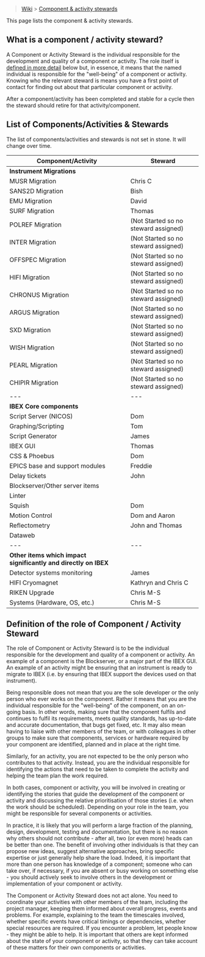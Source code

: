 > [Wiki](Home) > [Component & activity stewards](Component-&-Activity-Stewards)

This page lists the component & activity stewards.

## What is a component / activity steward?
A Component or Activity Steward is the individual responsible for the development and quality of a component or activity.  The role itself is [defined in more detail](#definitionSteward) below but, in essence, it means that the named individual is responsible for the "well-being" of a component or activity.  Knowing who the relevant steward is means you have a first point of contact for finding out about that particular component or activity.

After a component/activity has been completed and stable for a cycle then the steward should retire for that activity/component. 

## List of Components/Activities & Stewards
The list of components/activities and stewards is not set in stone.  It will change over time.

Component/Activity | Steward |
--- | --- |
**Instrument Migrations** | |
MUSR Migration | Chris C |
SANS2D Migration | Bish |
EMU Migration | David |
SURF Migration | Thomas |
POLREF Migration | (Not Started so no steward assigned) |
INTER Migration | (Not Started so no steward assigned) |
OFFSPEC Migration | (Not Started so no steward assigned) |
HIFI Migration | (Not Started so no steward assigned) |
CHRONUS Migration | (Not Started so no steward assigned) |
ARGUS Migration | (Not Started so no steward assigned) |
SXD Migration | (Not Started so no steward assigned) |
WISH Migration | (Not Started so no steward assigned) |
PEARL Migration | (Not Started so no steward assigned) |
CHIPIR Migration | (Not Started so no steward assigned) |
--- | --- |
**IBEX Core components** |  |
Script Server (NICOS) | Dom |
Graphing/Scripting | Tom |
Script Generator | James |
IBEX GUI | Thomas |
CSS & Phoebus | Dom |
EPICS base and support modules | Freddie |
Delay tickets | John |
Blockserver/Other server items |  |
Linter |  |
Squish | Dom |
Motion Control | Dom and Aaron |
Reflectometry | John and Thomas |
Dataweb |  |
--- | --- |
**Other items which impact significantly and directly on IBEX** |  |
Detector systems monitoring | James |
HIFI Cryomagnet | Kathryn and Chris C |
RIKEN Upgrade | Chris M-S |
Systems (Hardware, OS, etc.) | Chris M-S |


<a name="definitionSteward"></a>
## Definition of the role of Component / Activity Steward
The role of Component or Activity Steward is to be the individual responsible for the development and quality of a component or activity.  An example of a component is the Blockserver, or a major part of the IBEX GUI.  An example of an activity might be ensuring that an instrument is ready to migrate to IBEX (i.e. by ensuring that IBEX support the devices used on that instrument).

Being responsible does not mean that you are the sole developer or the only person who ever works on the component.  Rather it means that you are the individual responsible for the "well-being" of the component, on an on-going basis.  In other words, making sure that the component fulfils and continues to fulfil its requirements, meets quality standards, has up-to-date and accurate documentation, that bugs get fixed, etc.  It may also mean having to liaise with other members of the team, or with colleagues in other groups to make sure that components, services or hardware required by your component are identified, planned and in place at the right time.

Similarly, for an activity, you are not expected to be the only person who contributes to that activity.  Instead, you are the individual responsible for identifying the actions that need to be taken to complete the activity and helping the team plan the work required.

In both cases, component or activity, you will be involved in creating or identifying the stories that guide the development of the component or activity and discussing the relative prioritisation of those stories (i.e. when the work should be scheduled).  Depending on your role in the team, you might be responsible for several components or activities.

In practice, it is likely that you will perform a large fraction of the planning, design, development, testing and documentation, but there is no reason why others should not contribute - after all, two (or even more) heads can be better than one.  The benefit of involving other individuals is that they can propose new ideas, suggest alternative approaches, bring specific expertise or just generally help share the load.  Indeed, it is important that more than one person has knowledge of a component; someone who can take over, if necessary, if you are absent or busy working on something else - you should actively seek to involve others in the development or implementation of your component or activity.

The Component or Activity Steward does not act alone.  You need to coordinate your activities with other members of the team, including the project manager, keeping them informed about overall progress, events and problems.  For example, explaining to the team the timescales involved, whether specific events have critical timings or dependencies, whether special resources are required.  If you encounter a problem, let people know - they might be able to help.  It is important that others are kept informed about the state of your component or activity, so that they can take account of these matters for their own components or activities.
